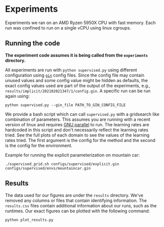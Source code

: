 # Experiments

Experiments we ran on an AMD Ryzen 5950X CPU with fast memory. Each run was confined to run on a single vCPU using linux cgroups.

## Running the code
**The experiment code assumes it is being called from the `experiments` directory.**

All experiments are run with `python supervised.py` using different configuration using [`gin`](https://github.com/google/gin-config) config files. Since the config file may contain unused values and some config value might be hidden as defaults, the exact config values used are part of the output of the experiments, e.g., `results/implicit/202102021347/1/config.gin`. A specific run can be run again using:
```commandline
python supervised.py --gin_file PATH_TO_GIN_CONFIG_FILE
```

We provide a bash script which can call `supervised.py` with a gridsearch like combination of parameters. This assumes you are running with a recent version of linux and requires [GNU parallel](https://www.gnu.org/software/parallel/) to run. The learning rates are hardcoded in this script and don't necessarily reflect the learning rates tried. See the full plots of each domain to see the values of the learning rates tried. The first argument is the config for the method and the second is the config for the environment.

Example for running the explicit parameterization on mountain car:
```commandline
./supervised_grid.sh configs/supervised/explicit.gin configs/supervised/envs/mountaincar.gin 
```

## Results

The data used for our figures are under the `results` directory. We've removed any columns or files that contain identifying information. The `results.csv` files contain additional information about our runs, such as the runtimes. Our exact figures can be plotted with the following command:
```commandline
python plot_results.py
```
